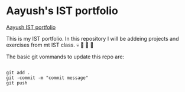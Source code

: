 # Aayush's IST portfolio

[Aayush IST portfolio](https://github.com/curryeater7-11/ist-portfolio-aayush)

This is my IST portfolio. In this repository I will be addeing projects and exercises from mt IST class. :skull: :clown_face: :see_no_evil: :gorilla:

The basic git vommands to update this repo are:
``` 

git add . 
git -commit -m "commit message"
git push
```


